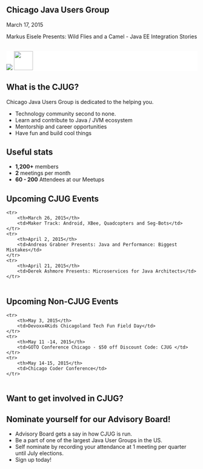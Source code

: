 ## Chicago Java Users Group

March 17, 2015

Markus Eisele Presents: Wild Flies and a Camel - Java EE Integration Stories

<div style="background-color: white; margin-top: 30px;">
	<img src="images/cjug.gif" style="border: none; box-shadow: none;"/>
	<img src="http://www.wikihow.com/images/a/a5/Draw-a-Shamrock-Step-12.jpg" width="50px" height="50px"/>
</div>


## What is the CJUG?

Chicago Java Users Group is dedicated to the helping you.

* Technology community second to none.
* Learn and contribute to Java / JVM ecosystem
* Mentorship and career opportunities
* Have fun and build cool things


## Useful stats

* **1,200+** members
* **2** meetings per month
* **60 - 200** Attendees at our Meetups


## Upcoming CJUG Events

<table class="upcoming-events">
	
	<tr>
		<th>March 26, 2015</th>
		<td>Maker Track: Android, XBee, Quadcopters and Seg-Bots</td>
	</tr>
	<tr>
		<th>April 2, 2015</th>
		<td>Andreas Grabner Presents: Java and Performance: Biggest Mistakes</td>
	</tr>
	<tr>
		<th>April 21, 2015</th>
		<td>Derek Ashmore Presents: Microservices for Java Architects</td>
	</tr>
	
</table>


## Upcoming Non-CJUG Events
<table class="upcoming-events">
	
	<tr>
		<th>May 3, 2015</th>
		<td>Devoxx4Kids Chicagoland Tech Fun Field Day</td>
	</tr>
	<tr>
		<th>May 11 -14, 2015</th>
		<td>GOTO Conference Chicago - $50 off Discount Code: CJUG </td>
	</tr>
	<tr>
		<th>May 14-15, 2015</th>
		<td>Chicago Coder Conference</td>
	</tr>
	
	
	
</table>


## Want to get involved in CJUG?


## Nominate yourself for our Advisory Board!
* Advisory Board gets a say in how CJUG is run.
* Be a part of one of the largest Java User Groups in the US.
* Self nominate by recording your attendance at 1 meeting per quarter until July elections.
* Sign up today!
